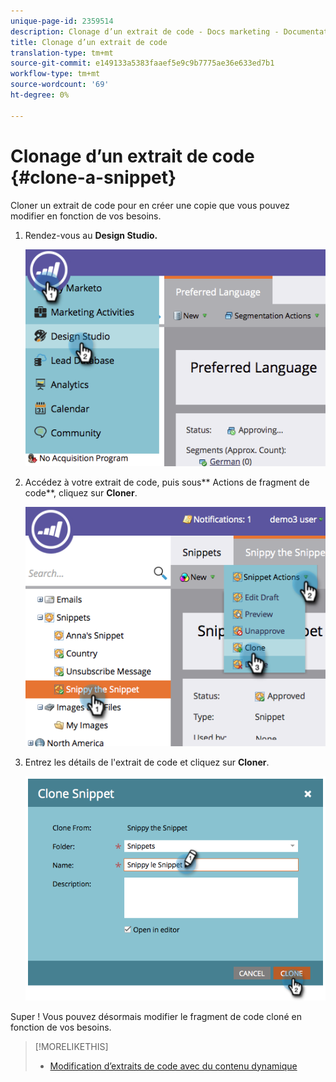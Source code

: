 ```yaml
---
unique-page-id: 2359514
description: Clonage d’un extrait de code - Docs marketing - Documentation du produit
title: Clonage d’un extrait de code
translation-type: tm+mt
source-git-commit: e149133a5383faaef5e9c9b7775ae36e633ed7b1
workflow-type: tm+mt
source-wordcount: '69'
ht-degree: 0%

---
```



# Clonage d’un extrait de code {#clone-a-snippet}

Cloner un extrait de code pour en créer une copie que vous pouvez modifier en fonction de vos besoins.

1. Rendez-vous au **Design Studio.**

   ![](assets/image2014-9-16-10-3a32-3a36.png)

1. Accédez à votre extrait de code, puis sous** Actions de fragment de code**, cliquez sur **Cloner**.

   ![](assets/image2014-9-16-10-3a32-3a44.png)

1. Entrez les détails de l&#39;extrait de code et cliquez sur **Cloner**.

   ![](assets/image2014-9-16-10-3a32-3a53.png)

Super ! Vous pouvez désormais modifier le fragment de code cloné en fonction de vos besoins.

>[!MORELIKETHIS]
>
>* [Modification d’extraits de code avec du contenu dynamique](edit-snippets-with-dynamic-content.md)

>




